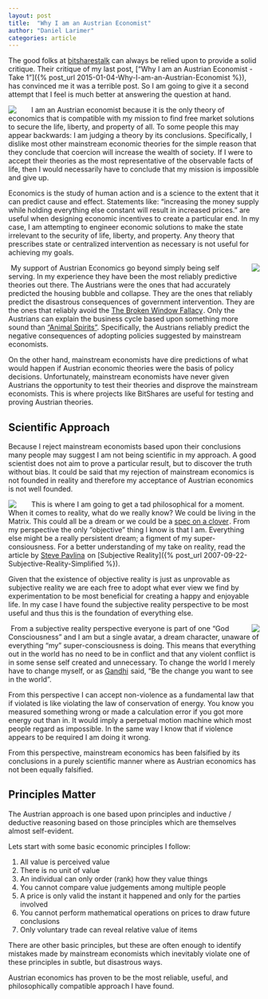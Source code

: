 ```yaml
---
layout: post
title:  "Why I am an Austrian Economist"
author: "Daniel Larimer"
categories: article
---
```

The good folks at [bitsharestalk](https://bitsharestalk.org) can always be relied upon to provide a solid critique.  Their critique of my last post, [“Why I am an Austrian Economist - Take 1”]({% post_url 2015-01-04-Why-I-am-an-Austrian-Economist %}), has convinced me it was a terrible post.   So I am going to give it a second attempt that I feel is much better at answering the question at hand.

<a href="http://www.amazon.com/gp/product/1479220809/ref=as_li_tl?ie=UTF8&camp=1789&creative=9325&creativeASIN=1479220809&linkCode=as2&tag=bytesblog-20&linkId=NYDA4D7TEPZ6O7DR"><img style="float:left;margin-right:25px" border="0" src="http://ws-na.amazon-adsystem.com/widgets/q?_encoding=UTF8&ASIN=1479220809&Format=_SL250_&ID=AsinImage&MarketPlace=US&ServiceVersion=20070822&WS=1&tag=bytesblog-20" ></a><img src="http://ir-na.amazon-adsystem.com/e/ir?t=bytesblog-20&l=as2&o=1&a=1479220809" width="1" height="1" border="0" alt="" style="border:none !important; margin:0px !important;" />
I am an Austrian economist because it is the only theory of economics that is compatible with my mission to find free market solutions to secure the life, liberty, and property of all.   To some people this may appear backwards:  I am judging a theory by its conclusions.    Specifically, I dislike most other mainstream economic theories for the simple reason that they conclude that coercion will increase the wealth of society.  If I were to accept their theories as the most representative of the observable facts of life, then I would necessarily have to conclude that my mission is impossible and give up.

Economics is the study of human action and is a science to the extent that it can predict cause and effect.   Statements like: “increasing the money supply while holding everything else constant will result in increased prices.” are useful when designing economic incentives to create a particular end.   In my case, I am attempting to engineer economic solutions to make the state irrelevant to the security of life, liberty, and property.    Any theory that prescribes state or centralized intervention as necessary is not useful for achieving my goals.  

<a href="http://www.amazon.com/gp/product/094546620X/ref=as_li_tl?ie=UTF8&camp=1789&creative=9325&creativeASIN=094546620X&linkCode=as2&tag=bytesblog-20&linkId=EJRP5OVQIOYMMB2W"><img style="float:right; margin-left:25px" border="0" src="http://ws-na.amazon-adsystem.com/widgets/q?_encoding=UTF8&ASIN=094546620X&Format=_SL250_&ID=AsinImage&MarketPlace=US&ServiceVersion=20070822&WS=1&tag=bytesblog-20" ></a><img src="http://ir-na.amazon-adsystem.com/e/ir?t=bytesblog-20&l=as2&o=1&a=094546620X" width="1" height="1" border="0" alt="" style="border:none !important; margin:0px !important;" />
My support of Austrian Economics go beyond simply being self serving.  In my experience they have been the most reliably predictive theories out there.  The Austrians were the ones that had accurately predicted the housing bubble and collapse.  They are the ones that reliably predict the disastrous consequences of government intervention.  They are the ones that reliably avoid the <a href="http://www.amazon.com/gp/product/0981646670/ref=as_li_tl?ie=UTF8&camp=1789&creative=9325&creativeASIN=0981646670&linkCode=as2&tag=bytesblog-20&linkId=YNRFXJY4O2ZGI6WR">The Broken Window Fallacy</a><img src="http://ir-na.amazon-adsystem.com/e/ir?t=bytesblog-20&l=as2&o=1&a=0981646670" width="1" height="1" border="0" alt="" style="border:none !important; margin:0px !important;" />.   Only the Austrians can explain the business cycle based upon something more sound than [“Animal Spirits”](http://en.wikipedia.org/wiki/Animal_spirits_%28Keynes%29).   Specifically, the Austrians reliably predict the negative consequences of adopting policies suggested by mainstream economists.   

On the other hand, mainstream economists have dire predictions of what would happen if Austrian economic theories were the basis of policy decisions.   Unfortunately, mainstream economists have never given Austrians the opportunity to test their theories and disprove the mainstream economists.   This is where projects like BitShares are useful for testing and proving Austrian theories. 

## Scientific Approach 

Because I reject mainstream economists based upon their conclusions many people may suggest I am not being scientific in my approach.   A good scientist does not aim to prove a particular result, but to discover the truth without bias.   It could be said that my rejection of mainstream economics is not founded in reality and therefore my acceptance of Austrian economics is not well founded.   

<a href="http://www.amazon.com/gp/product/B000P0J0AQ/ref=as_li_tl?ie=UTF8&camp=1789&creative=9325&creativeASIN=B000P0J0AQ&linkCode=as2&tag=bytesblog-20&linkId=JJSV6RIV6QIHW5OC"><img style="float:left;margin-right:25px" border="0" src="http://ws-na.amazon-adsystem.com/widgets/q?_encoding=UTF8&ASIN=B000P0J0AQ&Format=_SL250_&ID=AsinImage&MarketPlace=US&ServiceVersion=20070822&WS=1&tag=bytesblog-20" ></a><img src="http://ir-na.amazon-adsystem.com/e/ir?t=bytesblog-20&l=as2&o=1&a=B000P0J0AQ" width="1" height="1" border="0" alt="" style="border:none !important; margin:0px !important;" />
This is where I am going to get a tad philosophical for a moment.   When it comes to reality, what do we really know?  We could be living in the Matrix.   This could all be a dream or we could be a <a href="http://www.amazon.com/gp/product/B001N4Q4MA/ref=as_li_tl?ie=UTF8&camp=1789&creative=9325&creativeASIN=B001N4Q4MA&linkCode=as2&tag=bytesblog-20&linkId=YHY27LUT66SB56J6">spec on a clover</a><img src="http://ir-na.amazon-adsystem.com/e/ir?t=bytesblog-20&l=as2&o=1&a=B001N4Q4MA" width="1" height="1" border="0" alt="" style="border:none !important; margin:0px !important;" />.    From my perspective the only “objective” thing I know is that I am.   Everything else might be a really persistent dream; a figment of my super-consiousness.  For a better understanding of my take on reality, read the article by <a href="http://www.amazon.com/gp/product/1401922767/ref=as_li_tl?ie=UTF8&camp=1789&creative=9325&creativeASIN=1401922767&linkCode=as2&tag=bytesblog-20&linkId=3AJWRWPOLHZ7DM2Z">Steve Pavlina</a><img src="http://ir-na.amazon-adsystem.com/e/ir?t=bytesblog-20&l=as2&o=1&a=1401922767" width="1" height="1" border="0" alt="" style="border:none !important; margin:0px !important;" /> on [Subjective Reality]({% post_url 2007-09-22-Subjective-Reality-Simplified %}).

Given that the existence of objective reality is just as unprovable as subjective reality we are each free to adopt what ever view we find by experimentation to be most beneficial for creating a happy and enjoyable life.   In my case I have found the subjective reality perspective to be most useful and thus this is the foundation of everything else.

<a href="http://www.amazon.com/gp/product/140278239X/ref=as_li_tl?ie=UTF8&camp=1789&creative=9325&creativeASIN=140278239X&linkCode=as2&tag=bytesblog-20&linkId=AHL6HSJXZ7O4TITU"><img style="float:right;margin-left:25px" border="0" src="http://ws-na.amazon-adsystem.com/widgets/q?_encoding=UTF8&ASIN=140278239X&Format=_SL250_&ID=AsinImage&MarketPlace=US&ServiceVersion=20070822&WS=1&tag=bytesblog-20" ></a><img src="http://ir-na.amazon-adsystem.com/e/ir?t=bytesblog-20&l=as2&o=1&a=140278239X" width="1" height="1" border="0" alt="" style="border:none !important; margin:0px !important;" />
From a subjective reality perspective everyone is part of one “God Consciousness” and I am but a single avatar, a dream character, unaware of everything “my” super-consciousness is doing.  This means that everything out in the world has no need to be in conflict and that any violent conflict is in some sense self created and unnecessary.  To change the world I merely have to change myself, or as <a href="http://www.amazon.com/gp/product/0807059099/ref=as_li_tl?ie=UTF8&camp=1789&creative=9325&creativeASIN=0807059099&linkCode=as2&tag=bytesblog-20&linkId=FRO7REB5XGCPTCGP">Gandhi</a><img src="http://ir-na.amazon-adsystem.com/e/ir?t=bytesblog-20&l=as2&o=1&a=0807059099" width="1" height="1" border="0" alt="" style="border:none !important; margin:0px !important;" /> said, “Be the change you want to see in the world”.   

From this perspective I can accept non-violence as a fundamental law that if violated is like violating the law of conservation of energy.   You know you measured something wrong or made a calculation error if you got more energy out than in.  It would imply a perpetual motion machine which most people regard as impossible.  In the same way I know that if violence appears to be required I am doing it wrong.  

From this perspective, mainstream economics has been falsified by its conclusions in a purely scientific manner where as Austrian economics has not been equally falsified.   

## Principles Matter     

The Austrian approach is one based upon principles and inductive / deductive reasoning based on those principles which are themselves almost self-evident.

Lets start with some basic economic principles I follow:

1. All value is perceived value 
2. There is no unit of value
3. An individual can only order (rank) how they value things
4. You cannot compare value judgements among multiple people 
5. A price is only valid the instant it happened and only for the parties involved
6. You cannot perform mathematical operations on prices to draw future conclusions 
7. Only voluntary trade can reveal relative value of items

There are other basic principles, but these are often enough to identify mistakes made by mainstream economists which inevitably violate one of these principles in subtle, but disastrous ways.

Austrian economics has proven to be the most reliable, useful, and philosophically compatible approach I have found.

